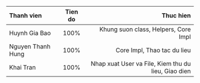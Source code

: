 | Thanh vien | Tien do | Thuc hien |
| :--- | :---: | ---: |
| Huynh Gia Bao | 100% | Khung suon class, Helpers, Core Impl |
| Nguyen Thanh Hung | 100% | Core Impl, Thao tac du lieu |
| Khai Tran | 100% | Nhap xuat User va File, Kiem thu du lieu, Giao dien|


